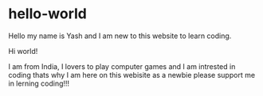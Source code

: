 # hello-world
Hello my name is Yash and I am new to this website to learn coding.

Hi world!


I am from India, I lovers to play computer games and I am intrested in coding thats why I am here on this webisite as a newbie please support me in lerning coding!!! 
